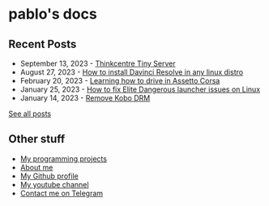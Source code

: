 # pablo's docs

## Recent Posts

-   September 13, 2023 - [Thinkcentre Tiny Server](blog/posts/thinkcenter-m900-server.md)
-   August 27, 2023 - [How to install Davinci Resolve in any linux distro](blog/posts/davinci-install.md)
-   February 20, 2023 - [Learning how to drive in Assetto Corsa](blog/posts/learning-how-to-drive.md)
-   January 25, 2023 - [How to fix Elite Dangerous launcher issues on Linux](blog/posts/ed-linux-launcher.md)
-   January 14, 2023 - [Remove Kobo DRM](blog/posts/remove-kobo-drm.md)

[See all posts](/blog)

## Other stuff

-   [My programming projects](code/)
-   [About me](me/)
-   [My Github profile](https://github.com/pbl0)
-   [My youtube channel](https://www.youtube.com/@pbl0_o)
-   [Contact me on Telegram](https://t.me/pablobls)
